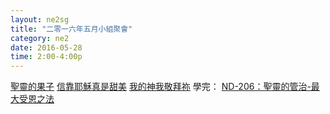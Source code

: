 ```yaml
---
layout: ne2sg
title: "二零一六年五月小組聚會"
category: ne2
date: 2016-05-28
time: 2:00-4:00p
---
```

<span>[聖靈的果子](http://www.youtube.com/watch?v=JsYEpbe0Sy8)</span>
<span>[信靠耶穌真是甜美](http://youtu.be/Vy-y6ApdBQU?t=188)</span>
<span>[我的神我敬拜祢](http://www.youtube.com/watch?v=kdPRftyhEVc)</span>
<span>學完： [ND-206：聖靈的管治-最大受恩之法](/ne2/newman.html)</span>
